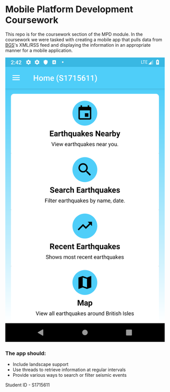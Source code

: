 # Mobile Platform Development Coursework

This repo is for the coursework section of the MPD module. In the coursework we were tasked with creating a mobile app that pulls data from [BGS](http://earthquakes.bgs.ac.uk/feeds/MhSeismology.xml)'s XML/RSS feed and displaying the information in an appropriate manner for a mobile application. 

![](homescreen.png)

### The app should:

* Include landscape support
* Use threads to retrieve information at regular intervals
* Provide various ways to search or filter seismic events

Student ID - S1715611
